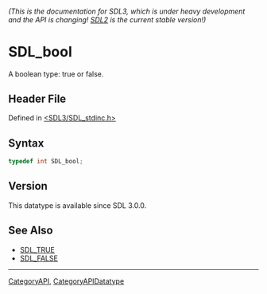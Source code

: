 ###### (This is the documentation for SDL3, which is under heavy development and the API is changing! [SDL2](https://wiki.libsdl.org/SDL2/) is the current stable version!)
# SDL_bool

A boolean type: true or false.

## Header File

Defined in [<SDL3/SDL_stdinc.h>](https://github.com/libsdl-org/SDL/blob/main/include/SDL3/SDL_stdinc.h)

## Syntax

```c
typedef int SDL_bool;
```

## Version

This datatype is available since SDL 3.0.0.

## See Also

- [SDL_TRUE](SDL_TRUE)
- [SDL_FALSE](SDL_FALSE)

----
[CategoryAPI](CategoryAPI), [CategoryAPIDatatype](CategoryAPIDatatype)

